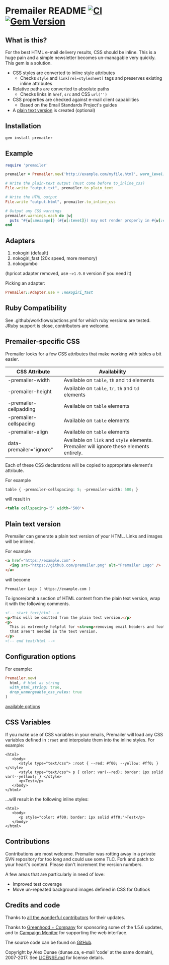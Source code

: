 # Premailer README [![CI](https://github.com/premailer/premailer/actions/workflows/actions.yml/badge.svg)](https://github.com/premailer/premailer/actions/workflows/actions.yml) [![Gem Version](https://badge.fury.io/rb/premailer.svg)](https://badge.fury.io/rb/premailer)

## What is this?

For the best HTML e-mail delivery results, CSS should be inline. This is a
huge pain and a simple newsletter becomes un-managable very quickly. This
gem is a solution.

* CSS styles are converted to inline style attributes
  - Checks `style` and `link[rel=stylesheet]` tags and preserves existing inline attributes
* Relative paths are converted to absolute paths
  - Checks links in `href`, `src` and CSS `url('')`
* CSS properties are checked against e-mail client capabilities
  - Based on the Email Standards Project's guides
* A [plain text version](#plain-text-version) is created (optional)

## Installation

```bash
gem install premailer
```

## Example

```ruby
require 'premailer'

premailer = Premailer.new('http://example.com/myfile.html', warn_level: Premailer::Warnings::SAFE)

# Write the plain-text output (must come before to_inline_css)
File.write "output.txt", premailer.to_plain_text

# Write the HTML output
File.write "output.html", premailer.to_inline_css

# Output any CSS warnings
premailer.warnings.each do |w|
  puts "#{w[:message]} (#{w[:level]}) may not render properly in #{w[:clients]}"
end
```

## Adapters

1. nokogiri (default)
2. nokogiri_fast (20x speed, more memory)
3. nokogumbo

(hpricot adapter removed, use `~>1.9.0` version if you need it)

Picking an adapter:

```ruby
Premailer::Adapter.use = :nokogiri_fast
```

## Ruby Compatibility

See .github/workflows/actions.yml for which ruby versions are tested. JRuby support is close, contributors are welcome.

## Premailer-specific CSS

Premailer looks for a few CSS attributes that make working with tables a bit easier.

| CSS Attribute | Availability |
| ------------- | ------------ |
| -premailer-width | Available on `table`, `th` and `td` elements |
| -premailer-height | Available on `table`, `tr`, `th` and `td` elements |
| -premailer-cellpadding | Available on `table` elements |
| -premailer-cellspacing | Available on `table` elements |
| -premailer-align | Available on `table` elements |
| data-premailer="ignore" | Available on `link` and `style` elements. Premailer will ignore these elements entirely. |

Each of these CSS declarations will be copied to appropriate element's attribute.

For example

```css
table { -premailer-cellspacing: 5; -premailer-width: 500; }
```

will result in

```html
<table cellspacing='5' width='500'>
```

## Plain text version

Premailer can generate a plain text version of your HTML. Links and images will be inlined.

For example

```html
<a href="https://example.com" >
  <img src="https://github.com/premailer.png" alt="Premailer Logo" />
</a>
```

will become

```text
Premailer Logo ( https://example.com )
```

To ignore/omit a section of HTML content from the plain text version, wrap it with the following comments.

```html
<!-- start text/html -->
<p>This will be omitted from the plain text version.</p>
<p>
  This is extremely helpful for <strong>removing email headers and footers</strong>
  that aren't needed in the text version.
</p>
<!-- end text/html -->
```

## Configuration options

For example:
```ruby
Premailer.new(
  html, # html as string
  with_html_string: true,
  drop_unmergeable_css_rules: true
)
```

[available options](https://premailer.github.io/premailer/Premailer.html#initialize-instance_method)

## CSS Variables

If you make use of CSS variables in your emails, Premailer will load any CSS variables
defined in `:root` and interpolate them into the inline styles. For example:

```
<html>
   <body>
      <style type="text/css"> :root { --red: #f00; --yellow: #ff0; } </style>
      <style type="text/css"> p { color: var(--red); border: 1px solid var(--yellow); } </style>
      <p>Test</p>
   </body>
</html>
```

...will result in the following inline styles:

```
<html>
   <body>
      <p style="color: #f00; border: 1px solid #ff0;">Test</p>
   </body>
</html>
```

## Contributions

Contributions are most welcome.
Premailer was rotting away in a private SVN repository for too long and could use some TLC.
Fork and patch to your heart's content.
Please don't increment the version numbers.

A few areas that are particularly in need of love:

* Improved test coverage
* Move un-repeated background images defined in CSS for Outlook

## Credits and code

Thanks to [all the wonderful contributors](https://github.com/premailer/premailer/contributors) for their updates.

Thanks to [Greenhood + Company](http://www.greenhood.com/) for sponsoring some of the 1.5.6 updates,
and to [Campaign Monitor](https://www.campaignmonitor.com/) for supporting the web interface.

The source code can be found on [GitHub](https://github.com/premailer/premailer).

Copyright by Alex Dunae (dunae.ca, e-mail 'code' at the same domain), 2007-2017.  See [LICENSE.md](https://github.com/premailer/premailer/blob/master/LICENSE.md) for license details.
